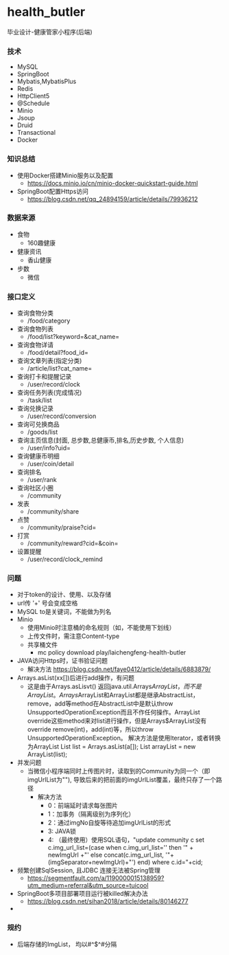 # health_butler
  毕业设计-健康管家小程序(后端)

### 技术
  - MySQL
  - SpringBoot
  - Mybatis,MybatisPlus
  - Redis
  - HttpClient5
  - @Schedule
  - Minio
  - Jsoup
  - Druid
  - Transactional
  - Docker 
   
### 知识总结
  - 使用Docker搭建Minio服务以及配置
    - https://docs.minio.io/cn/minio-docker-quickstart-guide.html
  - SpringBoot配置Https访问
    - https://blog.csdn.net/qq_24894159/article/details/79936212

### 数据来源
  - 食物
      - 160趣健康
  - 健康资讯
      - 香山健康
  - 步数
      - 微信

### 接口定义
  - 查询食物分类
      - /food/category
  - 查询食物列表
      - /food/list?keyword=&cat_name=
  - 查询食物详请
      - /food/detail?food_id=
  - 查询文章列表(指定分类)
      - /article/list?cat_name=
  - 查询打卡和提醒记录
      - /user/record/clock
  - 查询任务列表(完成情况)
      - /task/list
  - 查询兑换记录
      - /user/record/conversion
  - 查询可兑换商品
      - /goods/list
  - 查询主页信息(封面, 总步数,总健康币,排名,历史步数, 个人信息)
      - /user/info?uid=
  - 查询健康币明细
      - /user/coin/detail
  - 查询排名
      - /user/rank
  - 查询社区小圈
      - /community
  - 发表
      - /community/share
  - 点赞
      - /community/praise?cid=
  - 打赏
      - /community/reward?cid=&coin=
  - 设置提醒
      - /user/record/clock_remind
    
### 问题
  - 对于token的设计、使用、以及存储
  - url传 '+' 号会变成空格
  - MySQL to是关键词，不能做为列名
  - Minio
      - 使用Minio时注意桶的命名规则（如，不能使用下划线）
      - 上传文件时，需注意Content-type
      - 共享桶文件
          - mc policy download play/laichengfeng-health-butler
  - JAVA访问Https时，证书验证问题
      - 解决方法 https://blog.csdn.net/faye0412/article/details/6883879/
  - Arrays.asList(xx[])后进行add操作，有问题
      - 这是由于Arrays.asLisvt() 返回java.util.Arrays$ArrayList， 而不是ArrayList。Arrays$ArrayList和ArrayList都是继承AbstractList，remove，add等method在AbstractList中是默认throw UnsupportedOperationException而且不作任何操作。ArrayList override这些method来对list进行操作，但是Arrays$ArrayList没有override remove(int)，add(int)等，所以throw UnsupportedOperationException。
        解决方法是使用Iterator，或者转换为ArrayList
        List list = Arrays.asList(a[]);
        List arrayList = new ArrayList(list);
  - 并发问题
      - 当微信小程序端同时上传图片时，读取到的Community为同一个（即imgUrlList为""), 导致后来的把前面的imgUrlList覆盖，最终只存了一个路径
        - 解决方法  
           - 0：前端延时请求每张图片
           - 1：加事务（隔离级别为序列化）  
           - 2：通过imgNo自旋等待追加imgUrlList的形式 
           - 3: JAVA锁 
           - 4: （最终使用）使用SQL语句，"update community c set c.img_url_list=(case when c.img_url_list='' then '" + newImgUrl +"' else concat(c.img_url_list, '"+(imgSeparator+newImgUrl)+"') end) where c.id="+cid;
  - 频繁创建SqlSession, 且JDBC 连接无法被Spring管理
      - https://segmentfault.com/a/1190000015138959?utm_medium=referral&utm_source=tuicool
  - SpringBoot多项目部署项目运行被killed解决办法
      - https://blog.csdn.net/sihan2018/article/details/80146277
  - 
### 规约
  - 后端存储的ImgList， 均以#^$^#分隔
